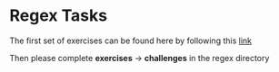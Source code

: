 # Regex Tasks

The first set of exercises can be found here by following this [link](https://nc-regex-challenge.netlify.app/)

Then please complete **exercises** -> **challenges** in the regex directory
